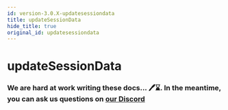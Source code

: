 ```yaml
---
id: version-3.0.X-updatesessiondata
title: updateSessionData
hide_title: true
original_id: updatesessiondata
---
```


# updateSessionData

### We are hard at work writing these docs... 🖊️⌛. In the meantime, you can ask us questions on [our Discord](https://supertokens.com/discord)